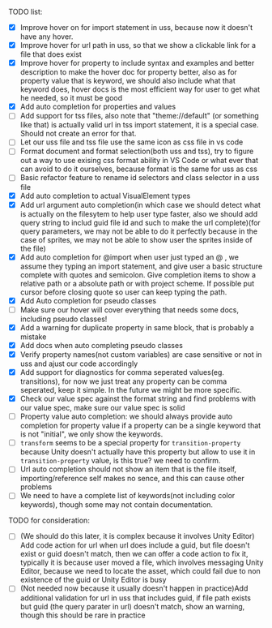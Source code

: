 TODO list:
- [x] Improve hover on for import statement in uss, because now it doesn't have any hover.
- [x] Improve hover for url path in uss, so that we show a clickable link for a file that does exist
- [x] Improve hover for property to include syntax and examples and better description to make the hover doc for property better, also as for property value that is keyword, we should also include what that keyword does, hover docs is the most efficient way for user to get what he needed, so it must be good
- [x] Add auto completion for properties and values
- [ ] Add support for tss files, also note that "theme://default" (or something like that) is actually valid url in tss import statement, it is a special case. Should not create an error for that.
- [ ] Let our uss file and tss file use the same icon as css file in vs code
- [ ] Format document and format selection(both uss and tss), try to figure out a way to use exising css format ability in VS Code or what ever that can avoid to do it ourselves, because format is the same for uss as css
- [ ] Basic refactor feature to rename id selectors and class selector in a uss file
- [x] Add auto completion to actual VisualElement types
- [x] Add url argument auto completion(in which case we should detect what is actually on the filesytem to help user type faster, also we should add query string to includ guid file id and such to make the url complete)(for query parameters, we may not be able to do it perfectly because in the case of sprites, we may not be able to show user the sprites inside of the file)
- [x] Add auto completion for @import when user just typed an @ , we assume they typing an import statement, and give user a basic structure complete with quotes and semicolon. Give completion items to show a relative path or a absolute path or with project scheme. If possible put cursor before closing quote so user can keep typing the path.
- [x] Add Auto completion for pseudo classes
- [ ] Make sure our hover will cover everything that needs some docs, including pseudo classes!
- [x] Add a warning for duplicate property in same block, that is probably a mistake
- [x] Add docs when auto completing pseudo classes
- [x] Verify property names(not custom variables) are case sensitive or not in uss and ajust our code accordingly
- [x] Add support for diagnostics for comma seperated values(eg. transitions), for now we just treat any property can be comma seperated, keep it simple. In the future we might be more specific.
- [x] Check our value spec against the format string and find problems with our value spec, make sure our value spec is solid
- [ ] Property value auto completion: we should always provide auto completion for property value if a property can be a single keyword that is not "initial", we only show the keywords.
- [ ] `transform` seems to be a special property for `transition-property` because Unity doesn't actually have this property but allow to use it in `transition-property` value, is this true? we need to confirm.
- [ ] Url auto completion should not show an item that is the file itself, importing/reference self makes no sence, and this can cause other problems 
- [ ] We need to have a complete list of keywords(not including color keywords), though some may not contain documentation.

TODO for consideration:
- [ ] (We should do this later, it is complex because it involves Unity Editor) Add code action for url when url does include a guid, but file doesn't exist or guid doesn't match, then we can offer a code action to fix it, typically it is because user moved a file, which involves messaging Unity Editor, because we need to locate the asset, which could fail due to non existence of the guid or Unity Editor is busy
- [ ] (Not needed now because it usually doesn't happen in practice)Add additional validation for url in uss that includes guid, if file path exists but guid (the query parater in url) doesn't match, show an warning, though this should be rare in practice
